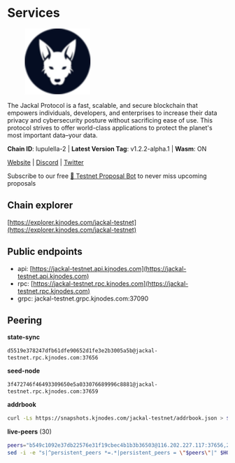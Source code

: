 # Services

<figure><img src="https://raw.githubusercontent.com/kj89/cosmos-images/main/logos/jackal.png" width="150" alt=""><figcaption></figcaption></figure>

The Jackal Protocol is a fast, scalable, and secure blockchain that empowers  individuals, developers, and enterprises to increase their data privacy and  cybersecurity posture without sacrificing ease of use. This protocol strives  to offer world-class applications to protect the planet's most important data–your data.

**Chain ID**: lupulella-2 | **Latest Version Tag**: v1.2.2-alpha.1 | **Wasm**: ON

[Website](https://jackalprotocol.com) | [Discord](https://discord.com/invite/5GKym3p6rj) | [Twitter](https://twitter.com/Jackal_Protocol)



Subscribe to our free [🤖 Testnet Proposal Bot](https://t.me/kjnodes_testnet_proposal_bot) to never miss upcoming proposals


## Chain explorer
[https://explorer.kjnodes.com/jackal-testnet](https://explorer.kjnodes.com/jackal-testnet)

## Public endpoints

* api: [https://jackal-testnet.api.kjnodes.com](https://jackal-testnet.api.kjnodes.com)
* rpc: [https://jackal-testnet.rpc.kjnodes.com](https://jackal-testnet.rpc.kjnodes.com)
* grpc: jackal-testnet.grpc.kjnodes.com:37090

## Peering

**state-sync**

```text
d5519e378247dfb61dfe90652d1fe3e2b3005a5b@jackal-testnet.rpc.kjnodes.com:37656
```

**seed-node**

```text
3f472746f46493309650e5a033076689996c8881@jackal-testnet.rpc.kjnodes.com:37659
```

**addrbook**
```bash
curl -Ls https://snapshots.kjnodes.com/jackal-testnet/addrbook.json > $HOME/.canine/config/addrbook.json
```

**live-peers** (30)
```bash
peers="b549c1092e37db22576e31f19cbec4b1b3b36503@116.202.227.117:37656,2ededbdbd98580e22ae8c3676e37b6e1fc1d987b@142.132.248.253:23656,fd5b3021fe67406e63c1a3e3e89cb243bc0791c9@65.109.32.174:32656,f3e70d3de1974208af04dac6fabd657ab4abf0ff@65.108.75.107:24656,712dd67b7abe08577d394e90a4930492c8f7d2ee@65.108.124.219:41656,0e3058446ee9b1ad449b5d3a60d5c4f92dd3785c@65.109.30.12:56656,e4e93ce4b050c9d821e15b69477f5da706121343@65.109.93.152:31656,80420ad774e622bda8e1dfa9b80da11eee7eed1f@144.126.140.252:29656,d5519e378247dfb61dfe90652d1fe3e2b3005a5b@65.109.68.190:37656,0394449cab5a29f24dd4f37683d3b7622f27c0fc@65.108.206.118:61156,5c2a752c9b1952dbed075c56c600c3a79b58c395@195.3.220.57:26906,2cdaa56d0778b20be8430069eefeab2138190355@78.46.106.75:37656,11b91d243d43e761c96cfbf49f2f2bd06cce2df8@65.109.23.114:17556,9a2c091798681f89b11f8eea370bf9c6284437c5@167.86.115.183:26656,09d9127972ded9e22f9f11833ed7fcfa149cf1fa@65.109.92.240:19126,d3677c7a3f9ef42d5ba213ae84c4c5749f4ee787@44.204.38.21:26656,4ea723e652f11433734ae2aa6f364ef0510d6636@16.163.74.176:26626,a0f726a3dffb45d9cbde0913701bd757fcd7e434@157.90.2.254:36656,423f6f98982a368956de9bec807b8fa1ee9c099b@65.108.98.41:37656,344d9c933f936f79f3d62eff5cd0b82775a79dac@162.19.239.230:26656,34bb04a3e226493e5d142c74bf78d2ed2803ee9d@213.133.100.172:27464,1b191fb9ef837dec648136097f94925a15dd85ab@213.170.135.20:26516,ff5171d91cb033670238998dc84bdf69468bb053@51.89.232.234:27686,84af58201840781a0a62449d1dcdb0ad0cf5bdb3@91.223.3.144:26356,451622fd913f6119a67f67e65f3ab82c3fbea529@78.107.253.133:32656,5eedbfbe64b942f4ab54db3842acf3bfab034c24@161.97.74.88:46656,6c6c7f370febd64447770da8aec0b9d359d61565@65.109.70.23:17556,3c6d856a429224201d78c7f28026874d10a27f57@5.75.227.78:26656,8a11570dbaa0f4d98ca2ef0ad117e9c1154d81b9@65.108.230.113:19126,ade4d8bc8cbe014af6ebdf3cb7b1e9ad36f412c0@176.9.82.221:17556"
sed -i -e "s|^persistent_peers *=.*|persistent_peers = \"$peers\"|" $HOME/.canine/config/config.toml
```
